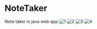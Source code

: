 # NoteTaker
 Note taker is java web app 
![1](https://user-images.githubusercontent.com/91957180/136593262-db0f22d1-599b-44bf-a338-2329db961a28.png)
![2](https://user-images.githubusercontent.com/91957180/136593540-cec8c6a7-d186-4efb-9349-639fa1d66d3c.png)
![3](https://user-images.githubusercontent.com/91957180/136593699-aa474dbe-7303-42f7-a1cb-414fbc790fc8.png)
![4](https://user-images.githubusercontent.com/91957180/136593779-4cf9aadd-ecc0-43ca-b50a-816a6aba7095.png)
